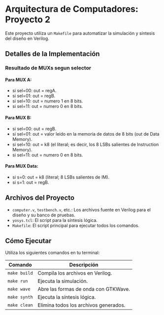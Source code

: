 # Arquitectura de Computadores: Proyecto 2

Este proyecto utiliza un `Makefile` para automatizar la simulación y síntesis del diseño en Verilog.

## Detalles de la Implementación

### Resultado de MUXs segun selector

#### Para MUX A:
- si sel=00: out = regA.
- si sel=01: out = regB.
- si sel=10: out = numero 1 en 8 bits.
- si sel=11: out = numero 0 en 8 bits.
  
#### Para MUX B:
- si sel=00: out = regB.
- si sel=01: out = valor leido en la memoria de datos de 8 bits (out de Data Memory).
- si sel=10: out = k8 (el literal; es decir, los 8 LSBs salientes de Instruction Memory).
- si sel=11: out = numero 0 en 8 bits.

#### Para MUX Data:
- si s=0: out = k8 (literal; 8 LSBs salientes de IM).
- si s=1: out = regB.

## Archivos del Proyecto

* `computer.v`, `testbench.v`, etc.: Los archivos fuente en Verilog para el diseño y su banco de pruebas.
* `yosys.tcl`: El script para la síntesis lógica.
* `Makefile`: El script principal para ejecutar todos los comandos.

## Cómo Ejecutar

Utiliza los siguientes comandos en tu terminal:

| Comando | Descripción |
|---|---|
| `make build` | Compila los archivos en Verilog. |
| `make run` | Ejecuta la simulación. |
| `make wave` | Abre las formas de onda con GTKWave. |
| `make synth` | Ejecuta la síntesis lógica. |
| `make clean` | Elimina todos los archivos generados. |
